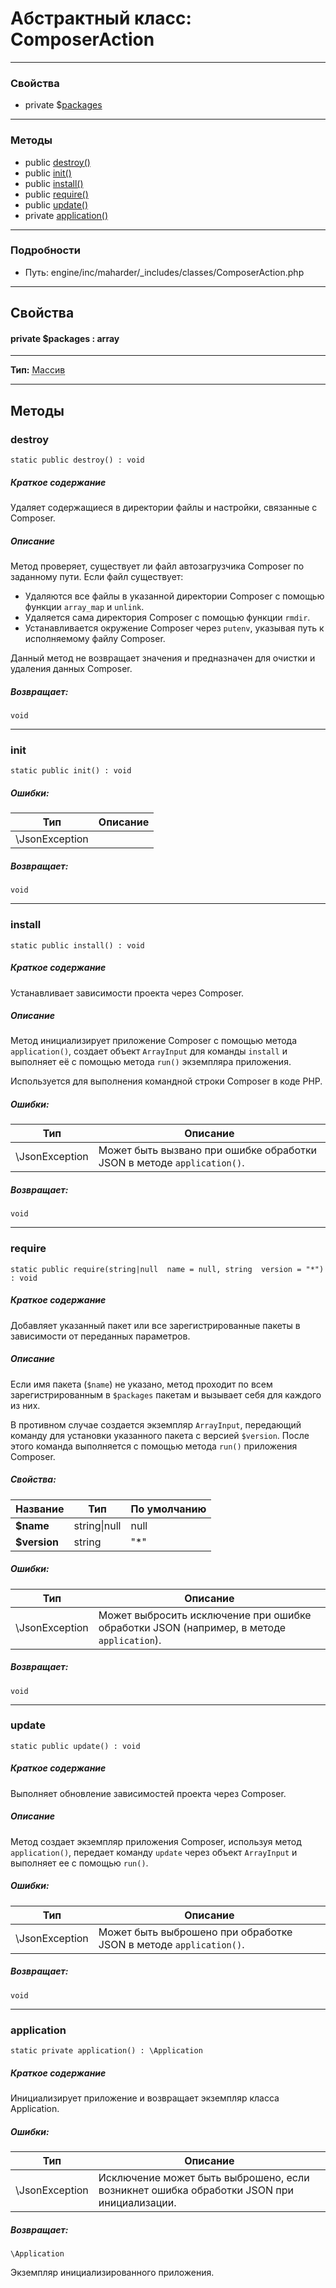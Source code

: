 # Абстрактный класс: ComposerAction

---

### Свойства

* private $[packages](#property_packages)

---

### Методы

* public [destroy()](#method_destroy)
* public [init()](#method_init)
* public [install()](#method_install)
* public [require()](#method_require)
* public [update()](#method_update)
* private [application()](#method_application)

---

### Подробности

* Путь: engine/inc/maharder/_includes/classes/ComposerAction.php

---

## Свойства

<a id="property_packages"></a>
#### private $packages : array
---
**Тип:** <abbr title="array">Массив</abbr>


---

## Методы

<a id="method_destroy"></a>

### destroy

```
static public destroy() : void
```

##### Краткое содержание

Удаляет содержащиеся в директории файлы и настройки, связанные с Composer.

##### Описание

Метод проверяет, существует ли файл автозагрузчика Composer по заданному пути.
Если файл существует:

- Удаляются все файлы в указанной директории Composer с помощью функции `array_map` и `unlink`.
- Удаляется сама директория Composer с помощью функции `rmdir`.
- Устанавливается окружение Composer через `putenv`, указывая путь к исполняемому файлу Composer.

Данный метод не возвращает значения и предназначен для очистки и удаления данных Composer.

##### Возвращает:

```
void
```

---

<a id="method_init"></a>

### init

```
static public init() : void
```

##### Ошибки:

| Тип            | Описание |
|----------------|----------|
| \JsonException |          |

##### Возвращает:

```
void
```

---

<a id="method_install"></a>

### install

```
static public install() : void
```

##### Краткое содержание

Устанавливает зависимости проекта через Composer.

##### Описание

Метод инициализирует приложение Composer с помощью метода `application()`,
создает объект `ArrayInput` для команды `install` и выполняет её с помощью
метода `run()` экземпляра приложения.

Используется для выполнения командной строки Composer в коде PHP.

##### Ошибки:

| Тип            | Описание                                                               |
|----------------|------------------------------------------------------------------------|
| \JsonException | Может быть вызвано при ошибке обработки JSON в методе `application()`. |

##### Возвращает:

```
void
```

---

<a id="method_require"></a>

### require

```
static public require(string|null  name = null, string  version = "*") : void
```

##### Краткое содержание

Добавляет указанный пакет или все зарегистрированные пакеты в зависимости от переданных параметров.

##### Описание

Если имя пакета (`$name`) не указано, метод проходит по всем зарегистрированным
в `$packages` пакетам и вызывает себя для каждого из них.

В противном случае создается экземпляр `ArrayInput`, передающий команду для
установки указанного пакета с версией `$version`. После этого команда
выполняется с помощью метода `run()` приложения Composer.

##### Свойства:

| Название     | Тип          | По умолчанию  |
|--------------|--------------|---------------|
| **$name**    | string\|null | null          |
| **$version** | string       | &quot;*&quot; |

##### Ошибки:

| Тип            | Описание                                                                                 |
|----------------|------------------------------------------------------------------------------------------|
| \JsonException | Может выбросить исключение при ошибке обработки JSON (например, в методе `application`). |

##### Возвращает:

```
void
```

---

<a id="method_update"></a>

### update

```
static public update() : void
```

##### Краткое содержание

Выполняет обновление зависимостей проекта через Composer.

##### Описание

Метод создает экземпляр приложения Composer, используя метод `application()`,
передает команду `update` через объект `ArrayInput` и выполняет ее с помощью `run()`.

##### Ошибки:

| Тип            | Описание                                                          |
|----------------|-------------------------------------------------------------------|
| \JsonException | Может быть выброшено при обработке JSON в методе `application()`. |

##### Возвращает:

```
void
```

---

<a id="method_application"></a>

### application

```
static private application() : \Application
```

##### Краткое содержание

Инициализирует приложение и возвращает экземпляр класса Application.

##### Ошибки:

| Тип            | Описание                                                                                 |
|----------------|------------------------------------------------------------------------------------------|
| \JsonException | Исключение может быть выброшено, если возникнет ошибка обработки JSON при инициализации. |

##### Возвращает:

```
\Application
```

Экземпляр инициализированного приложения.
